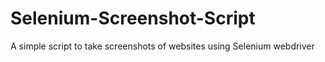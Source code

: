 # Selenium-Screenshot-Script
A simple script to take screenshots of websites using Selenium webdriver
